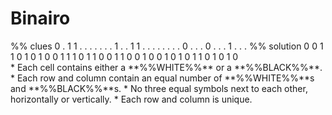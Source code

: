 # Binairo

<!-- %% svg-grid: none -->
<!-- %% hide           -->

<div id = "binairo" data-type = "binairo">
%% clues
0 . 1 1 . .
. . . . . 1
. . 1 1 . .
. . . . . .
0 . . . 0 .
. . 1 . . .
%% solution
0 0 1 1 0 1
0 1 0 0 1 1
1 0 1 1 0 0
1 1 0 0 1 0
0 1 0 1 0 1
1 0 1 0 1 0
</div>

<div markdown="1" class = 'rules'>
* Each cell contains either a **%%WHITE%%** or a **%%BLACK%%**.
* Each row and column contain an equal number of
  **%%WHITE%%**s and **%%BLACK%%**s.
* No three equal symbols next to each other, horizontally
  or vertically.
* Each row and column is unique.
</div>
